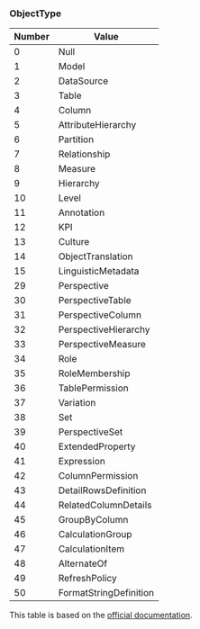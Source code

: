 ### ObjectType

| Number | Value                  |
|-------------|------------------------|
| 0           | Null                   |
| 1           | Model                  |
| 2           | DataSource             |
| 3           | Table                  |
| 4           | Column                 |
| 5           | AttributeHierarchy     |
| 6           | Partition              |
| 7           | Relationship           |
| 8           | Measure                |
| 9           | Hierarchy              |
| 10          | Level                  |
| 11          | Annotation             |
| 12          | KPI                    |
| 13          | Culture                |
| 14          | ObjectTranslation      |
| 15          | LinguisticMetadata     |
| 29          | Perspective            |
| 30          | PerspectiveTable       |
| 31          | PerspectiveColumn      |
| 32          | PerspectiveHierarchy   |
| 33          | PerspectiveMeasure     |
| 34          | Role                   |
| 35          | RoleMembership         |
| 36          | TablePermission        |
| 37          | Variation              |
| 38          | Set                    |
| 39          | PerspectiveSet         |
| 40          | ExtendedProperty       |
| 41          | Expression             |
| 42          | ColumnPermission       |
| 43          | DetailRowsDefinition   |
| 44          | RelatedColumnDetails   |
| 45          | GroupByColumn          |
| 46          | CalculationGroup       |
| 47          | CalculationItem        |
| 48          | AlternateOf            |
| 49          | RefreshPolicy          |
| 50          | FormatStringDefinition |

This table is based on the [official documentation](/dotnet/api/microsoft.analysisservices.tabular.objecttype).
